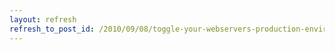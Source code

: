 ```yaml
---
layout: refresh
refresh_to_post_id: /2010/09/08/toggle-your-webservers-production-environment-by-using-symlinks
---
```

